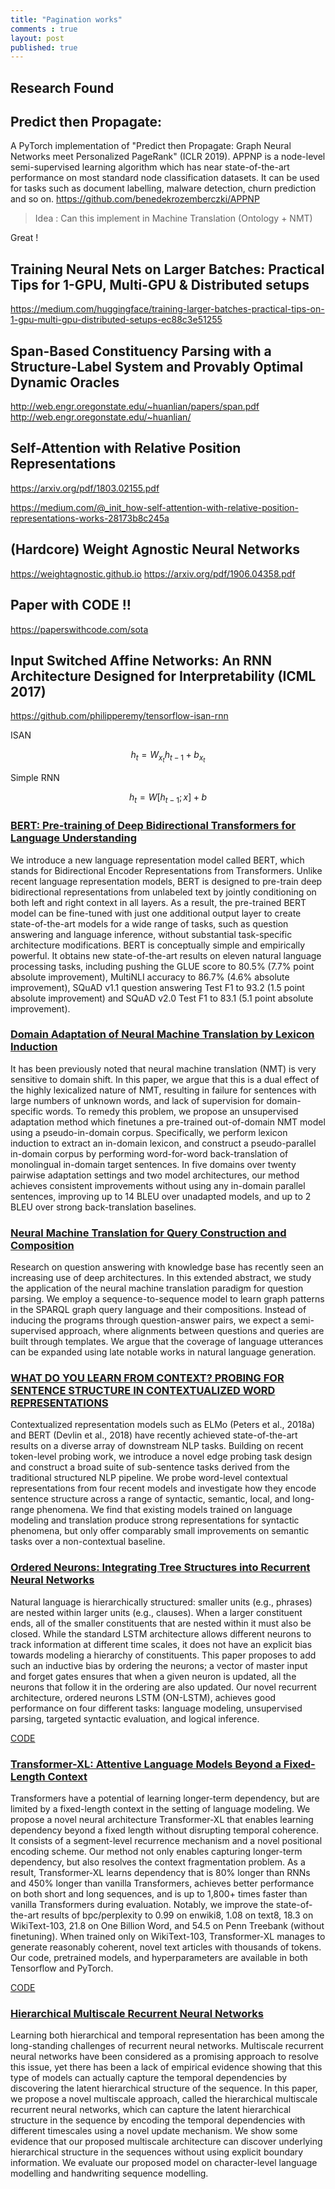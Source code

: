 ```yaml
---
title: "Pagination works"
comments : true
layout: post
published: true
---
```


## Research Found


## Predict then Propagate:

A PyTorch implementation of "Predict then Propagate: Graph Neural Networks meet Personalized PageRank" (ICLR 2019). APPNP is a node-level semi-supervised learning algorithm which has near state-of-the-art performance on most standard node classification datasets. It can be used for tasks such as document labelling, malware detection, churn prediction and so on.
https://github.com/benedekrozemberczki/APPNP



> Idea : 
Can this implement in Machine Translation (Ontology + NMT)

Great !

## Training Neural Nets on Larger Batches: Practical Tips for 1-GPU, Multi-GPU & Distributed setups

https://medium.com/huggingface/training-larger-batches-practical-tips-on-1-gpu-multi-gpu-distributed-setups-ec88c3e51255


## Span-Based Constituency Parsing with a Structure-Label System and Provably Optimal Dynamic Oracles

http://web.engr.oregonstate.edu/~huanlian/papers/span.pdf
http://web.engr.oregonstate.edu/~huanlian/



## Self-Attention with Relative Position Representations

https://arxiv.org/pdf/1803.02155.pdf

https://medium.com/@_init_how-self-attention-with-relative-position-representations-works-28173b8c245a

## (Hardcore) Weight Agnostic Neural Networks

https://weightagnostic.github.io
https://arxiv.org/pdf/1906.04358.pdf

## Paper with CODE !!

https://paperswithcode.com/sota


## Input Switched Affine Networks: An RNN Architecture Designed for Interpretability (ICML 2017)

https://github.com/philipperemy/tensorflow-isan-rnn

ISAN

$$
    h_t = W_{x_t}h_{t-1} + b_{x_t}
$$

Simple RNN

$$
    h_t = W[h_{t-1};x] + b
$$


### [BERT: Pre-training of Deep Bidirectional Transformers for Language Understanding](https://arxiv.org/abs/1810.04805)

We introduce a new language representation model called BERT, which stands for Bidirectional Encoder Representations from Transformers. Unlike recent language representation models, BERT is designed to pre-train deep bidirectional representations from unlabeled text by jointly conditioning on both left and right context in all layers. As a result, the pre-trained BERT model can be fine-tuned with just one additional output layer to create state-of-the-art models for a wide range of tasks, such as question answering and language inference, without substantial task-specific architecture modifications. 
BERT is conceptually simple and empirically powerful. It obtains new state-of-the-art results on eleven natural language processing tasks, including pushing the GLUE score to 80.5% (7.7% point absolute improvement), MultiNLI accuracy to 86.7% (4.6% absolute improvement), SQuAD v1.1 question answering Test F1 to 93.2 (1.5 point absolute improvement) and SQuAD v2.0 Test F1 to 83.1 (5.1 point absolute improvement).

### [Domain Adaptation of Neural Machine Translation by Lexicon Induction](https://arxiv.org/pdf/1906.00376.pdf)

It has been previously noted that neural machine translation (NMT) is very sensitive to
domain shift. In this paper, we argue that
this is a dual effect of the highly lexicalized
nature of NMT, resulting in failure for sentences with large numbers of unknown words,
and lack of supervision for domain-specific
words. To remedy this problem, we propose an
unsupervised adaptation method which finetunes a pre-trained out-of-domain NMT model
using a pseudo-in-domain corpus. Specifically, we perform lexicon induction to extract an in-domain lexicon, and construct a
pseudo-parallel in-domain corpus by performing word-for-word back-translation of monolingual in-domain target sentences. In five
domains over twenty pairwise adaptation settings and two model architectures, our method
achieves consistent improvements without using any in-domain parallel sentences, improving up to 14 BLEU over unadapted models,
and up to 2 BLEU over strong back-translation
baselines.

### [Neural Machine Translation for Query Construction and Composition](https://uclmr.github.io/nampi/extended_abstracts/soru.pdf)

Research on question answering with knowledge
base has recently seen an increasing use of deep
architectures. In this extended abstract, we study
the application of the neural machine translation
paradigm for question parsing. We employ a
sequence-to-sequence model to learn graph patterns in the SPARQL graph query language and
their compositions. Instead of inducing the programs through question-answer pairs, we expect
a semi-supervised approach, where alignments
between questions and queries are built through
templates. We argue that the coverage of language
utterances can be expanded using late notable
works in natural language generation.

### [WHAT DO YOU LEARN FROM CONTEXT? PROBING FOR SENTENCE STRUCTURE IN CONTEXTUALIZED WORD REPRESENTATIONS](https://openreview.net/pdf?id=SJzSgnRcKX)

Contextualized representation models such as ELMo (Peters et al., 2018a) and
BERT (Devlin et al., 2018) have recently achieved state-of-the-art results on a
diverse array of downstream NLP tasks. Building on recent token-level probing
work, we introduce a novel edge probing task design and construct a broad suite
of sub-sentence tasks derived from the traditional structured NLP pipeline. We
probe word-level contextual representations from four recent models and investigate how they encode sentence structure across a range of syntactic, semantic,
local, and long-range phenomena. We find that existing models trained on language modeling and translation produce strong representations for syntactic phenomena, but only offer comparably small improvements on semantic tasks over a
non-contextual baseline.

### [Ordered Neurons: Integrating Tree Structures into Recurrent Neural Networks](https://arxiv.org/abs/1810.09536)

Natural language is hierarchically structured: smaller units (e.g., phrases) are nested within larger units (e.g., clauses). When a larger constituent ends, all of the smaller constituents that are nested within it must also be closed. While the standard LSTM architecture allows different neurons to track information at different time scales, it does not have an explicit bias towards modeling a hierarchy of constituents. This paper proposes to add such an inductive bias by ordering the neurons; a vector of master input and forget gates ensures that when a given neuron is updated, all the neurons that follow it in the ordering are also updated. Our novel recurrent architecture, ordered neurons LSTM (ON-LSTM), achieves good performance on four different tasks: language modeling, unsupervised parsing, targeted syntactic evaluation, and logical inference.

[CODE](https://github.com/yikangshen/Ordered-Neurons)

### [Transformer-XL: Attentive Language Models Beyond a Fixed-Length Context](https://arxiv.org/abs/1901.02860)

Transformers have a potential of learning longer-term dependency, but are limited by a fixed-length context in the setting of language modeling. We propose a novel neural architecture Transformer-XL that enables learning dependency beyond a fixed length without disrupting temporal coherence. It consists of a segment-level recurrence mechanism and a novel positional encoding scheme. Our method not only enables capturing longer-term dependency, but also resolves the context fragmentation problem. As a result, Transformer-XL learns dependency that is 80% longer than RNNs and 450% longer than vanilla Transformers, achieves better performance on both short and long sequences, and is up to 1,800+ times faster than vanilla Transformers during evaluation. Notably, we improve the state-of-the-art results of bpc/perplexity to 0.99 on enwiki8, 1.08 on text8, 18.3 on WikiText-103, 21.8 on One Billion Word, and 54.5 on Penn Treebank (without finetuning). When trained only on WikiText-103, Transformer-XL manages to generate reasonably coherent, novel text articles with thousands of tokens. Our code, pretrained models, and hyperparameters are available in both Tensorflow and PyTorch.

[CODE](https://github.com/kimiyoung/transformer-xl)


### [Hierarchical Multiscale Recurrent Neural Networks](https://www.semanticscholar.org/paper/Hierarchical-Multiscale-Recurrent-Neural-Networks-Chung-Ahn/0ca2bd0e40a8f0a57665535ae1c31561370ad183)

Learning both hierarchical and temporal representation has been among the long-standing challenges of recurrent neural networks. Multiscale recurrent neural networks have been considered as a promising approach to resolve this issue, yet there has been a lack of empirical evidence showing that this type of models can actually capture the temporal dependencies by discovering the latent hierarchical structure of the sequence. In this paper, we propose a novel multiscale approach, called the hierarchical multiscale recurrent neural networks, which can capture the latent hierarchical structure in the sequence by encoding the temporal dependencies with different timescales using a novel update mechanism. We show some evidence that our proposed multiscale architecture can discover underlying hierarchical structure in the sequences without using explicit boundary information. We evaluate our proposed model on character-level language modelling and handwriting sequence modelling.
